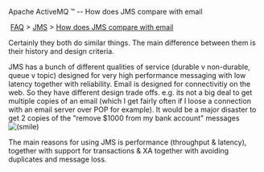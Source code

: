 Apache ActiveMQ ™ -- How does JMS compare with email 

 [FAQ](/FAQ/index.md) > [JMS](../../FAQ/jms.md) > [How does JMS compare with email](../../FAQ/JMS/how-does-jms-compare-with-email.md)


Certainly they both do similar things. The main difference between them is their history and design criteria.

JMS has a bunch of different qualities of service (durable v non-durable, queue v topic) designed for very high performance messaging with low latency together with reliability. Email is designed for connectivitiy on the web. So they have different design trade offs. e.g. its not a big deal to get multiple copies of an email (which I get fairly often if I loose a connection with an email server over POP for example). It would be a major disaster to get 2 copies of the "remove $1000 from my bank account" messages ![(smile)](https://cwiki.apache.org/confluence/s/en_GB/5997/6f42626d00e36f53fe51440403446ca61552e2a2.1/_/images/icons/emoticons/smile.png)

The main reasons for using JMS is performance (throughput & latency), together with support for transactions & XA together with avoiding duplicates and message loss.

